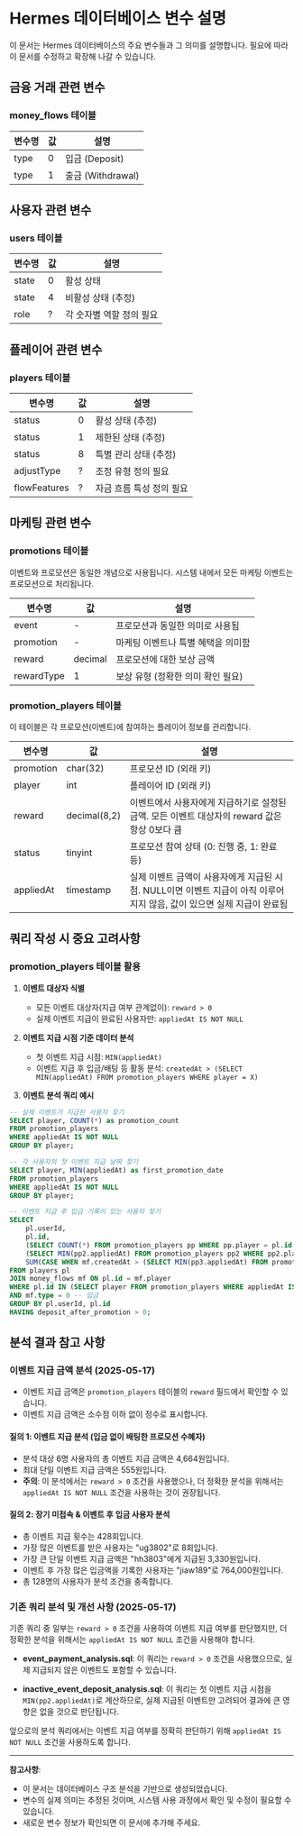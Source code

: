 # Hermes 데이터베이스 변수 설명

이 문서는 Hermes 데이터베이스의 주요 변수들과 그 의미를 설명합니다. 필요에 따라 이 문서를 수정하고 확장해 나갈 수 있습니다.

## 금융 거래 관련 변수

### money_flows 테이블

| 변수명 | 값 | 설명 |
|--------|-----|------|
| type | 0 | 입금 (Deposit) |
| type | 1 | 출금 (Withdrawal) |

## 사용자 관련 변수

### users 테이블

| 변수명 | 값 | 설명 |
|--------|-----|------|
| state | 0 | 활성 상태 |
| state | 4 | 비활성 상태 (추정) |
| role | ? | 각 숫자별 역할 정의 필요 |

## 플레이어 관련 변수

### players 테이블

| 변수명 | 값 | 설명 |
|--------|-----|------|
| status | 0 | 활성 상태 (추정) |
| status | 1 | 제한된 상태 (추정) |
| status | 8 | 특별 관리 상태 (추정) |
| adjustType | ? | 조정 유형 정의 필요 |
| flowFeatures | ? | 자금 흐름 특성 정의 필요 |

## 마케팅 관련 변수

### promotions 테이블
 
이벤트와 프로모션은 동일한 개념으로 사용됩니다. 시스템 내에서 모든 마케팅 이벤트는 프로모션으로 처리됩니다.

| 변수명 | 값 | 설명 |
|--------|-----|------|
| event | - | 프로모션과 동일한 의미로 사용됨 |
| promotion | - | 마케팅 이벤트나 특별 혜택을 의미함 |
| reward | decimal | 프로모션에 대한 보상 금액 |
| rewardType | 1 | 보상 유형 (정확한 의미 확인 필요) |

### promotion_players 테이블

이 테이블은 각 프로모션(이벤트)에 참여하는 플레이어 정보를 관리합니다.

| 변수명 | 값 | 설명 |
|--------|-----|------|
| promotion | char(32) | 프로모션 ID (외래 키) |
| player | int | 플레이어 ID (외래 키) |
| reward | decimal(8,2) | 이벤트에서 사용자에게 지급하기로 설정된 금액. 모든 이벤트 대상자의 reward 값은 항상 0보다 큼 |
| status | tinyint | 프로모션 참여 상태 (0: 진행 중, 1: 완료 등) |
| appliedAt | timestamp | 실제 이벤트 금액이 사용자에게 지급된 시점. NULL이면 이벤트 지급이 아직 이루어지지 않음, 값이 있으면 실제 지급이 완료됨 |

## 쿼리 작성 시 중요 고려사항

### promotion_players 테이블 활용

1. **이벤트 대상자 식별**
   - 모든 이벤트 대상자(지급 여부 관계없이): `reward > 0`
   - 실제 이벤트 지급이 완료된 사용자만: `appliedAt IS NOT NULL`

2. **이벤트 지급 시점 기준 데이터 분석**
   - 첫 이벤트 지급 시점: `MIN(appliedAt)`
   - 이벤트 지급 후 입금/배팅 등 활동 분석: `createdAt > (SELECT MIN(appliedAt) FROM promotion_players WHERE player = X)`

3. **이벤트 분석 쿼리 예시**
```sql
-- 실제 이벤트가 지급된 사용자 찾기
SELECT player, COUNT(*) as promotion_count 
FROM promotion_players 
WHERE appliedAt IS NOT NULL 
GROUP BY player;

-- 각 사용자의 첫 이벤트 지급 날짜 찾기
SELECT player, MIN(appliedAt) as first_promotion_date
FROM promotion_players
WHERE appliedAt IS NOT NULL
GROUP BY player;

-- 이벤트 지급 후 입금 기록이 있는 사용자 찾기
SELECT
    pl.userId,
    pl.id,
    (SELECT COUNT(*) FROM promotion_players pp WHERE pp.player = pl.id AND pp.appliedAt IS NOT NULL) AS promotion_count,
    (SELECT MIN(pp2.appliedAt) FROM promotion_players pp2 WHERE pp2.player = pl.id AND pp2.appliedAt IS NOT NULL) AS first_promotion_date,
    SUM(CASE WHEN mf.createdAt > (SELECT MIN(pp3.appliedAt) FROM promotion_players pp3 WHERE pp3.player = pl.id AND pp3.appliedAt IS NOT NULL) THEN mf.amount ELSE 0 END) AS deposit_after_promotion
FROM players pl
JOIN money_flows mf ON pl.id = mf.player
WHERE pl.id IN (SELECT player FROM promotion_players WHERE appliedAt IS NOT NULL)
AND mf.type = 0 -- 입금
GROUP BY pl.userId, pl.id
HAVING deposit_after_promotion > 0;
```

## 분석 결과 참고 사항

### 이벤트 지급 금액 분석 (2025-05-17)

- 이벤트 지급 금액은 `promotion_players` 테이블의 `reward` 필드에서 확인할 수 있습니다.
- 이벤트 지급 금액은 소수점 이하 없이 정수로 표시합니다.

#### 질의 1: 이벤트 지급 분석 (입금 없이 배팅한 프로모션 수혜자)
- 분석 대상 6명 사용자의 총 이벤트 지급 금액은 4,664원입니다.
- 최대 단일 이벤트 지급 금액은 555원입니다.
- **주의**: 이 분석에서는 `reward > 0` 조건을 사용했으나, 더 정확한 분석을 위해서는 `appliedAt IS NOT NULL` 조건을 사용하는 것이 권장됩니다.

#### 질의 2: 장기 미접속 & 이벤트 후 입금 사용자 분석
- 총 이벤트 지급 횟수는 428회입니다.
- 가장 많은 이벤트를 받은 사용자는 "ug3802"로 8회입니다.
- 가장 큰 단일 이벤트 지급 금액은 "hh3803"에게 지급된 3,330원입니다.
- 이벤트 후 가장 많은 입금액을 기록한 사용자는 "jiaw189"로 764,000원입니다.
- 총 128명의 사용자가 분석 조건을 충족합니다.

### 기존 쿼리 분석 및 개선 사항 (2025-05-17)

기존 쿼리 중 일부는 `reward > 0` 조건을 사용하여 이벤트 지급 여부를 판단했지만, 더 정확한 분석을 위해서는 `appliedAt IS NOT NULL` 조건을 사용해야 합니다.

- **event_payment_analysis.sql**: 이 쿼리는 `reward > 0` 조건을 사용했으므로, 실제 지급되지 않은 이벤트도 포함할 수 있습니다.

- **inactive_event_deposit_analysis.sql**: 이 쿼리는 첫 이벤트 지급 시점을 `MIN(pp2.appliedAt)`로 계산하므로, 실제 지급된 이벤트만 고려되어 결과에 큰 영향은 없을 것으로 판단됩니다.

앞으로의 분석 쿼리에서는 이벤트 지급 여부를 정확히 판단하기 위해 `appliedAt IS NOT NULL` 조건을 사용하도록 합니다.

---

**참고사항**:
- 이 문서는 데이터베이스 구조 분석을 기반으로 생성되었습니다.
- 변수의 실제 의미는 추정된 것이며, 시스템 사용 과정에서 확인 및 수정이 필요할 수 있습니다.
- 새로운 변수 정보가 확인되면 이 문서에 추가해 주세요.